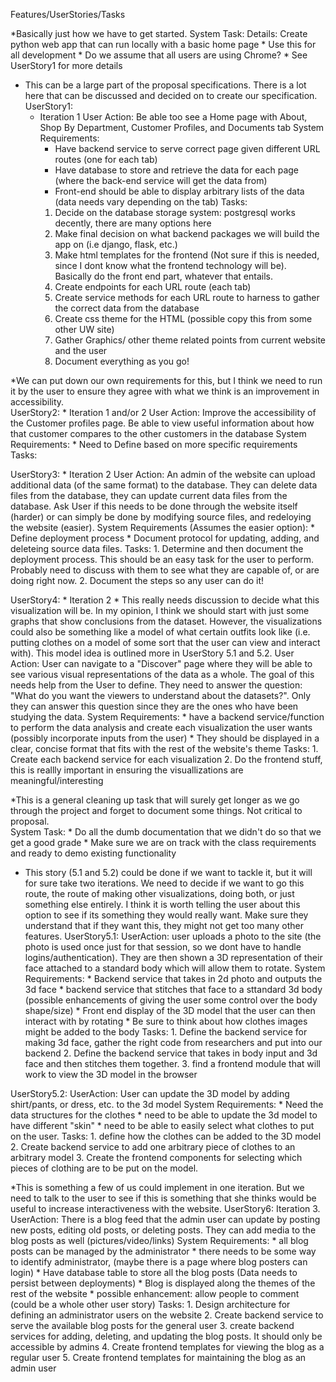 Features/UserStories/Tasks

*Basically just how we have to get started.
System Task:
	Details: Create python web app that can run locally with a basic home page
	* Use this for all development
	* Do we assume that all users are using Chrome?
	* See UserStory1 for more details
	
* This can be a large part of the proposal specifications.  There is a lot here that can be discussed and decided on to create our specification.
UserStory1:
    * Iteration 1
	User Action: Be able too see a Home page with About, Shop By Department, Customer Profiles, and Documents tab
	System Requirements:
		* Have backend service to serve correct page given different URL routes (one for each tab)
		* Have database to store and retrieve the data for each page (where the back-end service will get the data from)
		* Front-end should be able to display arbitrary lists of the data (data needs vary depending on the tab)
	Tasks:
		1. Decide on the database storage system: postgresql works decently, there are many options here
		2. Make final decision on what backend packages we will build the app on (i.e django, flask, etc.)
		3. Make html templates for the frontend (Not sure if this is needed, since I dont know what the frontend technology will be). Basically do the front end part, whatever that entails.
		4. Create endpoints for each URL route (each tab)
		5. Create service methods for each URL route to harness to gather the correct data from the database
		6. Create css theme for the HTML (possible copy this from some other UW site)
		7. Gather Graphics/ other theme related points from current website and the user
		8. Document everything as you go!

*We can put down our own requirements for this, but I think we need to run it by the user to ensure they agree with what we think is an improvement in accessibility.		
UserStory2:
	* Iteration 1 and/or 2
	User Action: Improve the accessibility of the Customer profiles page. Be able to view useful information about how that customer compares to the other customers in the database
	System Requirements:
		* Need to Define based on more specific requirements
	Tasks:
	
UserStory3:
    * Iteration 2
	User Action: An admin of the website can upload additional data (of the same format) to the database. They can delete data files from the database, they can update current data files from the database. Ask User if this needs to be done through the website itself (harder) or can simply be done by modifying source files, and redeloying the website (easier).
	System Requirements (Assumes the easier option):
		* Define deployment process
		* Document protocol for updating, adding, and deleteing source data files.
	Tasks:
		1. Determine and then document the deployment process. This should be an easy task for the user to perform. Probably need to discuss with them to see what they are capable of, or are doing right now.
		2. Document the steps so any user can do it!
		
UserStory4:
	* Iteration 2
	* This really needs discussion to decide what this visualization will be. In my opinion, I think we should start with just some graphs that show conclusions from the dataset. However, the visualizations could also be something like a model of what certain outfits look like (i.e. putting clothes on a model of some sort that the user can view and interact with). This model idea is outlined more in UserStory 5.1 and 5.2.
	User Action: User can navigate to a "Discover" page where they will be able to see various visual representations of the data as a whole.  The goal of this needs help from the User to define. They need to answer the question: "What do you want the viewers to understand about the datasets?". Only they can answer this question since they are the ones who have been studying the data.
	System Requirements:
		* have a backend service/function to perform the data analysis and create each visualization the user wants (possibly incorporate inputs from the user)
		* They should be displayed in a clear, concise format that fits with the rest of the website's theme
	Tasks:
		1. Create each backend service for each visualization
		2. Do the frontend stuff, this is reallly important in ensuring the visuallizations are meaningful/interesting

*This is a general cleaning up task that will surely get longer as we go through the project and forget to document some things. Not critical to proposal.		
System Task:
	* Do all the dumb documentation that we didn't do so that we get a good grade
	* Make sure we are on track with the class requirements and ready to demo existing functionality

* This story (5.1 and 5.2) could be done if we want to tackle it, but it will for sure take two iterations. We need to decide if we want to go this route, the route of making other visualizations, doing both, or just something else entirely. I think it is worth telling the user about this option to see if its something they would really want. Make sure they understand that if they want this, they might not get too many other features.
UserStory5.1:
	UserAction: user uploads a photo to the site (the photo is used once just for that session, so we dont have to handle logins/authentication). They are then shown a 3D representation of their face attached to a standard body which will allow them to rotate.
	System Requirements:
		* Backend service that takes in 2d photo and outputs the 3d face
		* backend service that stitches that face to a sttandard 3d body (possible enhancements of giving the user some control over the body shape/size)
		* Front end display of the 3D model that the user can then interact with by rotating
		* Be sure to think about how clothes images might be added to the body
	Tasks:
		1. Define the backend service for making 3d face, gather the right code from researchers and put into our backend
		2. Define the backend service that takes in body input and 3d face and then stitches them together. 
		3. find a frontend module that will work to view the 3D model in the browser
	
UserStory5.2:
	UserAction:	User can update the 3D model by adding shirt/pants, or dress, etc. to the 3d model
	System Requirements:
		* Need the data structures for the clothes
		* need to be able to update the 3d model to have different "skin"
		* need to be able to easily select what clothes to put on the user.
	Tasks:
		1. define how the clothes can be added to the 3D model
		2. Create backend service to add one arbitrary piece of clothes to an arbitrary model
		3. Create the frontend components for selecting which pieces of clothing are to be put on the model.
		
*This is something a few of us could implement in one iteration. But we need to talk to the user to see if this is something that she thinks would be useful to increase interactiveness with the website.
UserStory6:
	Iteration 3.
	UserAction: There is a blog feed that the admin user can update by posting new posts, editing old posts, or deleting posts. They can add media to the blog posts as well (pictures/video/links)
	System Requirements:
		* all blog posts can be managed by the administrator
		* there needs to be some way to identify administrator, (maybe there is a page where blog posters can login)
		* Have database table to store all the blog posts (Data needs to persist between deployments)
		* Blog is displayed along the themes of the rest of the website
		* possible enhancement: allow people to comment (could be a whole other user story)
	Tasks:
		1. Design architecture for defining an administrator users on the website
		2. Create backend service to serve the available blog posts for the general user
		3. create backend services for adding, deleting, and updating the blog posts. It should only be accessible by admins
		4. Create frontend templates for viewing the blog as a regular user
		5. Create frontend templates for maintaining the blog as an admin user
		

		
		



